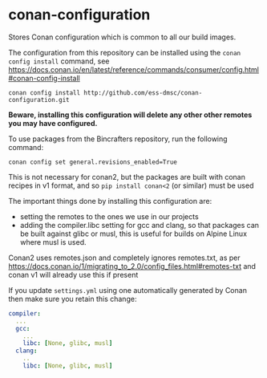 # conan-configuration
Stores Conan configuration which is common to all our build images.

The configuration from this repository can be installed using the `conan config install` command, see
https://docs.conan.io/en/latest/reference/commands/consumer/config.html#conan-config-install

```
conan config install http://github.com/ess-dmsc/conan-configuration.git
```

**Beware, installing this configuration will delete any other other remotes you may have configured.**

To use packages from the Bincrafters repository, run the following command:

```
conan config set general.revisions_enabled=True
```

This is not necessary for conan2, but the packages are built with conan recipes in v1 format, and so `pip install conan<2` (or similar) must be used

The important things done by installing this configuration are:
- setting the remotes to the ones we use in our projects
- adding the compiler.libc setting for gcc and clang, so that packages can be built against glibc or musl, this is useful for builds on Alpine Linux where musl is used.

Conan2 uses remotes.json and completely ignores remotes.txt, as per https://docs.conan.io/1/migrating_to_2.0/config_files.html#remotes-txt and conan v1 will already use this if present

If you update `settings.yml` using one automatically generated by Conan then make sure you retain this change:
```yml
compiler:
  ...
  gcc:
    ...
    libc: [None, glibc, musl]
  clang:
    ..
    libc: [None, glibc, musl]
```
